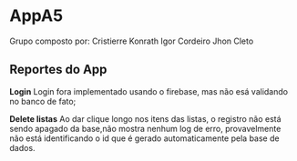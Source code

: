 # AppA5

Grupo composto por:
Cristierre Konrath
Igor Cordeiro
Jhon Cleto

## Reportes do App

**Login**
Login fora implementado usando o firebase, mas não esá validando no banco de fato;

**Delete listas**
Ao dar clique longo nos itens das listas, o registro não está sendo apagado da base,não mostra nenhum log de erro, provavelmente não está identificando o id que é gerado automaticamente pela base de dados.
